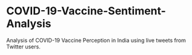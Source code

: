 # COVID-19-Vaccine-Sentiment-Analysis
Analysis of COVID-19 Vaccine Perception in India using live tweets from Twitter users.
